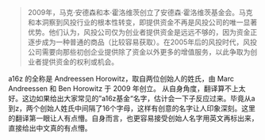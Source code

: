 > 2009年，马克·安德森和本·霍洛维茨创立了安德森·霍洛维茨基金会。马克和本洞察到风投行业的根本性转变，即提供资金不再是风投公司的唯一显著优势。他们认为，风投公司仅为创业者提供资金是远远不够的，因为资金正逐步成为一种普通的商品（比较容易获取）。在2005年后的风投时代，风投公司需要向那些初创企业提供除了资金以外更多的增值服务，以此争取为创业者提供资金的权利或机会。

a16z 的全称是 Andreessen Horowitz，取自两位创始人的姓氏，由 Marc Andreessen 和 Ben Horowitz 于 2009 年创立。
从自身角度，翻译算不上太好。这边如果给出大家常见的”a16z基金“名字，估计会一下子反应过来。毕竟从a到z，两个创始人姓氏中间隔了16个字母，这样有创意的名字让人印象深刻。这里的翻译第一眼让人有点懵。自身而言，也更容易接受创始人名字用英文再标出来，直接给出中文真的有点懵。

